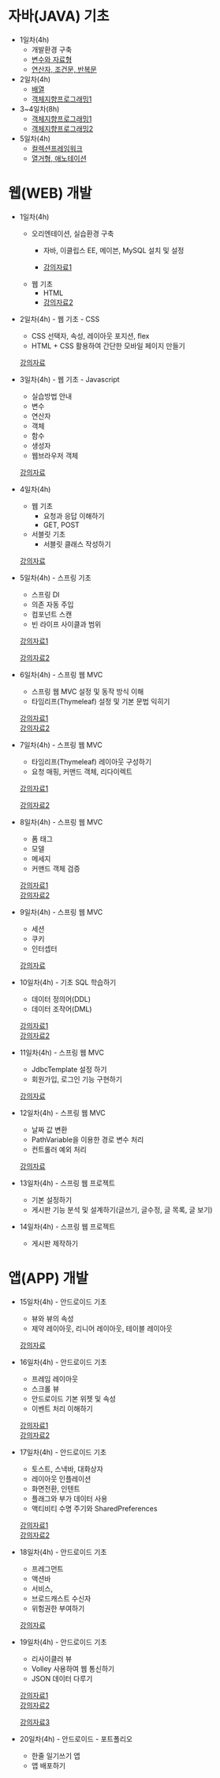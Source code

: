 # 자바(JAVA) 기초
* 1일차(4h)
	- 개발환경 구축
	- [변수와 자료형](https://github.com/yonggyo1125/curriculum300H/tree/main/1.JAVA(84%EC%8B%9C%EA%B0%84)/1%EC%9D%BC%EC%B0%A8(3h)%20-%20%EC%8B%A4%EC%8A%B5%ED%99%98%EA%B2%BD%20%EA%B5%AC%EC%B6%95%2C%EB%B3%80%EC%88%98%EC%99%80%20%EC%9E%90%EB%A3%8C%ED%98%95)
	- [연산자, 조건문, 반복문](https://github.com/yonggyo1125/curriculum300H/tree/main/1.JAVA(84%EC%8B%9C%EA%B0%84)/2~3%EC%9D%BC%EC%B0%A8(6h)%20-%20%EC%97%B0%EC%82%B0%EC%9E%90%2C%20%EC%A1%B0%EA%B1%B4%EB%AC%B8%2C%20%EB%B0%98%EB%B3%B5%EB%AC%B8)
* 2일차(4h)
	- [배열](https://github.com/yonggyo1125/curriculum300H/tree/main/1.JAVA(84%EC%8B%9C%EA%B0%84)/4%EC%9D%BC%EC%B0%A8(3h)%20-%20%EB%B0%B0%EC%97%B4)
	- [객체지향프로그래밍1](https://github.com/yonggyo1125/curriculum300H/tree/main/1.JAVA(84%EC%8B%9C%EA%B0%84)/5~7%EC%9D%BC%EC%B0%A8(9h)%20-%20%EA%B0%9D%EC%B2%B4%EC%A7%80%ED%96%A5%20%ED%94%84%EB%A1%9C%EA%B7%B8%EB%9E%98%EB%B0%8D1)
* 3~4일차(8h)
 	- [객체지향프로그래밍1](https://github.com/yonggyo1125/curriculum300H/tree/main/1.JAVA(84%EC%8B%9C%EA%B0%84)/5~7%EC%9D%BC%EC%B0%A8(9h)%20-%20%EA%B0%9D%EC%B2%B4%EC%A7%80%ED%96%A5%20%ED%94%84%EB%A1%9C%EA%B7%B8%EB%9E%98%EB%B0%8D1)
 	- <a href="https://github.com/yonggyo1125/curriculum300H/tree/main/1.JAVA(84%EC%8B%9C%EA%B0%84)/8~10%EC%9D%BC%EC%B0%A8(9h%20-%20%EA%B0%9D%EC%B2%B4%EC%A7%80%ED%96%A5%20%ED%94%84%EB%A1%9C%EA%B7%B8%EB%9E%98%EB%B0%8D2">객체지향프로그래밍2</a>
* 5일차(4h)
	- <a href="https://github.com/yonggyo1125/curriculum300H/tree/main/1.JAVA(84%EC%8B%9C%EA%B0%84)/13~14%EC%9D%BC%EC%B0%A8(6h)%20-%20%EC%BB%AC%EB%A0%89%EC%85%98%20%ED%94%84%EB%A0%88%EC%9E%84%EC%9B%8C%ED%81%AC">컬렉션프레임워크</a>
	- [열거형, 애노테이션](https://github.com/yonggyo1125/curriculum300H/tree/main/1.JAVA(84%EC%8B%9C%EA%B0%84)/16%EC%9D%BC%EC%B0%A8(3h)%20-%20%EC%97%B4%EA%B1%B0%ED%98%95%2C%20%EC%95%A0%EB%84%88%ED%85%8C%EC%9D%B4%EC%85%98)

# 웹(WEB) 개발
* 1일차(4h) 
	- 오리엔테이션, 실습환경 구축
		- 자바, 이클립스 EE, 메이븐, MySQL 설치 및 설정
		
		- <a href='https://github.com/yonggyo1125/curriculum300H/tree/main/6.Spring%20%26%20Spring%20Boot(75%EC%8B%9C%EA%B0%84)/1%EC%9D%BC%EC%B0%A8(3h)%20-%20%EA%B0%9C%EB%B0%9C%ED%99%98%EA%B2%BD%20%EA%B5%AC%EC%B6%95%2C%20%EB%A9%94%EC%9D%B4%EB%B8%90%2C%20%EC%8A%A4%ED%94%84%EB%A7%81%20DI'>강의자료1</a><br>
	- 웹 기초 
		- HTML
		- <a href='https://github.com/yonggyo1125/curriculum300H/tree/main/2.%EC%9B%B9%ED%91%9C%EC%A4%80(48%EC%8B%9C%EA%B0%84)/1%EC%9D%BC%EC%B0%A8(3h)%20-%20HTML'>강의자료2</a>
	
* 2일차(4h) - 웹 기초 - CSS
	- CSS 선택자, 속성, 레이아웃 포지션, flex
	- HTML + CSS 활용하여 간단한 모바일 페이지 만들기
	
	<a href='https://github.com/yonggyo1125/curriculum300H/tree/main/2.%EC%9B%B9%ED%91%9C%EC%A4%80(48%EC%8B%9C%EA%B0%84)/2~3%EC%9D%BC%EC%B0%A8(6h)%20-%20CSS'>강의자료</a>
	
* 3일차(4h) - 웹 기초 - Javascript
	- 실습방법 안내
	- 변수
	- 연산자
	- 객체
	- 함수
	- 생성자
	- 웹브라우저 객체
	
	<a href='https://github.com/yonggyo1125/curriculum300H/tree/main/2.%EC%9B%B9%ED%91%9C%EC%A4%80(48%EC%8B%9C%EA%B0%84)'>강의자료</a>	
	
* 4일차(4h)
	- 웹 기초 
		- 요청과 응답 이해하기
		- GET, POST
	- 서블릿 기초
		- 서블릿 클래스 작성하기
	
	<a href='https://github.com/yonggyo1125/curriculum300H/tree/main/4.Servlet%20%26%20JSP1(21%EC%8B%9C%EA%B0%84)/1%EC%9D%BC%EC%B0%A8(3h)%20-%20%EA%B0%9C%EB%B0%9C%ED%99%98%EA%B2%BD%20%EA%B5%AC%EC%B6%95%2C%20%EC%9B%B9%20%EA%B8%B0%EC%B4%88%2C%20%EC%84%9C%EB%B8%94%EB%A6%BF(Servlet)'>강의자료</a>
	
* 5일차(4h)  - 스프링 기초
	- 스프링 DI 
	- 의존 자동 주입
	- 컴포넌트 스캔
	- 빈 라이프 사이클과 범위
	
	<a href='https://github.com/yonggyo1125/curriculum300H/tree/main/6.Spring%20%26%20Spring%20Boot(75%EC%8B%9C%EA%B0%84)/1%EC%9D%BC%EC%B0%A8(3h)%20-%20%EA%B0%9C%EB%B0%9C%ED%99%98%EA%B2%BD%20%EA%B5%AC%EC%B6%95%2C%20%EB%A9%94%EC%9D%B4%EB%B8%90%2C%20%EC%8A%A4%ED%94%84%EB%A7%81%20DI'>강의자료1</a><br>
	
	<a href='https://github.com/yonggyo1125/curriculum300H/tree/main/6.Spring%20%26%20Spring%20Boot(75%EC%8B%9C%EA%B0%84)/2%EC%9D%BC%EC%B0%A8(3h)%20-%20%EC%8A%A4%ED%94%84%EB%A7%81%20DI%2C%20%EC%9D%98%EC%A1%B4%20%EC%9E%90%EB%8F%99%EC%A3%BC%EC%9E%85%2C%20%EC%BB%B4%ED%8F%AC%EB%84%8C%ED%8A%B8%20%EC%8A%A4%EC%BA%94%2C%20%EB%B9%88%20%EB%9D%BC%EC%9D%B4%ED%94%84%20%EC%82%AC%EC%9D%B4%ED%81%B4'>강의자료2</a>
	
* 6일차(4h) - 스프링 웹 MVC
	- 스프링 웹 MVC 설정 및 동작 방식 이해
	- 타임리프(Thymeleaf) 설정 및 기본 문법 익히기
	
	<a href='https://github.com/yonggyo1125/curriculum300H/tree/main/6.Spring%20%26%20Spring%20Boot(75%EC%8B%9C%EA%B0%84)/5%EC%9D%BC%EC%B0%A8(3h)%20-%20%EC%8A%A4%ED%94%84%EB%A7%81%20MVC(%EC%84%A4%EC%A0%95%2C%20%ED%94%84%EB%A0%88%EC%9E%84%EC%9B%8C%ED%81%AC%20%EB%8F%99%EC%9E%91%EB%B0%A9%EC%8B%9D)'>강의자료1</a><br>
	<a href='https://github.com/yonggyo1125/curriculum300H/tree/main/6.Spring%20%26%20Spring%20Boot(75%EC%8B%9C%EA%B0%84)/15~16%EC%9D%BC%EC%B0%A8(6h)%20-%20%ED%83%80%EC%9E%84%EB%A6%AC%ED%94%84(Thymeleaf)'>강의자료2</a>
	
* 7일차(4h) - 스프링 웹 MVC
	- 타임리프(Thymeleaf) 레이아웃 구성하기
	- 요청 매핑, 커맨드 객체,  리다이렉트
	
	<a href='https://github.com/yonggyo1125/curriculum300H/tree/main/6.Spring%20%26%20Spring%20Boot(75%EC%8B%9C%EA%B0%84)/15~16%EC%9D%BC%EC%B0%A8(6h)%20-%20%ED%83%80%EC%9E%84%EB%A6%AC%ED%94%84(Thymeleaf)'>강의자료1</a><br>
	
	<a href='https://github.com/yonggyo1125/curriculum300H/tree/main/6.Spring%20%26%20Spring%20Boot(75%EC%8B%9C%EA%B0%84)/6%EC%9D%BC%EC%B0%A8(3h)%20-%20%EC%8A%A4%ED%94%84%EB%A7%81%20MVC(%EC%9A%94%EC%B2%AD%EB%A7%A4%ED%95%91%2C%20%EC%BB%A4%EB%A7%A8%EB%93%9C%20%EA%B0%9D%EC%B2%B4%2C%20%ED%8F%BC%20%ED%83%9C%EA%B7%B8%2C%20%EB%AA%A8%EB%8D%B8)'>강의자료2</a>
	
	
* 8일차(4h)  - 스프링 웹 MVC
	- 폼 태그
	- 모델
	- 메세지
	- 커맨드 객체 검증
	
	<a href='https://github.com/yonggyo1125/curriculum300H/tree/main/6.Spring%20%26%20Spring%20Boot(75%EC%8B%9C%EA%B0%84)/6%EC%9D%BC%EC%B0%A8(3h)%20-%20%EC%8A%A4%ED%94%84%EB%A7%81%20MVC(%EC%9A%94%EC%B2%AD%EB%A7%A4%ED%95%91%2C%20%EC%BB%A4%EB%A7%A8%EB%93%9C%20%EA%B0%9D%EC%B2%B4%2C%20%ED%8F%BC%20%ED%83%9C%EA%B7%B8%2C%20%EB%AA%A8%EB%8D%B8)'>강의자료1</a><br>
	<a href='https://github.com/yonggyo1125/curriculum300H/tree/main/6.Spring%20%26%20Spring%20Boot(75%EC%8B%9C%EA%B0%84)/7%EC%9D%BC%EC%B0%A8(3h)%20-%20%EC%8A%A4%ED%94%84%EB%A7%81%20MVC(%EB%A9%94%EC%84%B8%EC%A7%80%2C%20%EC%BB%A4%EB%A7%A8%EB%93%9C%20%EA%B0%9D%EC%B2%B4%20%EA%B2%80%EC%A6%9D)'>강의자료2</a>
	
* 9일차(4h) - 스프링 웹 MVC
	- 세션
	- 쿠키
	- 인터셉터
	
	<a href='https://github.com/yonggyo1125/curriculum300H/tree/main/6.Spring%20%26%20Spring%20Boot(75%EC%8B%9C%EA%B0%84)/8%EC%9D%BC%EC%B0%A8(3h)%20-%20%EC%8A%A4%ED%94%84%EB%A7%81%20MVC(%EC%84%B8%EC%85%98%2C%20%EC%9D%B8%ED%84%B0%EC%85%89%ED%84%B0%2C%20%EC%BF%A0%ED%82%A4)'>강의자료</a>
	
* 10일차(4h) - 기초 SQL 학습하기
	- 데이터 정의어(DDL)
	- 데이터 조작어(DML)
	
	<a href='https://github.com/yonggyo1125/curriculum300H/tree/main/3.%EB%8D%B0%EC%9D%B4%ED%84%B0%EB%B2%A0%EC%9D%B4%EC%8A%A4(12%EC%8B%9C%EA%B0%84)/1%EC%9D%BC%EC%B0%A8(3h)%20-%20SQL%20%EC%8B%A4%EC%8A%B5%ED%99%98%EA%B2%BD%20%EA%B5%AC%EC%84%B1%2C%20%EB%8D%B0%EC%9D%B4%ED%84%B0%20%EC%A0%95%EC%9D%98%EC%96%B4(DDL)%2C%20%EB%8D%B0%EC%9D%B4%ED%84%B0%20%EC%A1%B0%EC%9E%91%EC%96%B4(DML)'>강의자료1</a><br>
	<a href='https://github.com/yonggyo1125/curriculum300H/tree/main/3.%EB%8D%B0%EC%9D%B4%ED%84%B0%EB%B2%A0%EC%9D%B4%EC%8A%A4(12%EC%8B%9C%EA%B0%84)/2%EC%9D%BC%EC%B0%A8(3h)%20-%20%EB%8D%B0%EC%9D%B4%ED%84%B0%20%EC%A1%B0%EC%9E%91%EC%96%B4(DML)'>강의자료2</a>
	
* 11일차(4h) - 스프링 웹 MVC
	- JdbcTemplate 설정 하기
	- 회원가입, 로그인 기능 구현하기
	
	<a href='https://github.com/yonggyo1125/curriculum300H/tree/main/6.Spring%20%26%20Spring%20Boot(75%EC%8B%9C%EA%B0%84)/4%EC%9D%BC%EC%B0%A8(3h)%20-%20JdbcTemplate%2C%20%ED%8A%B8%EB%9E%9C%EC%9E%AD%EC%85%98%2C%20JPA%20%EC%97%B0%EB%8F%99%ED%95%98%EA%B8%B0'>강의자료</a>
	
* 12일차(4h) - 스프링 웹 MVC
	- 날짜 값 변환
	- PathVariable을 이용한 경로 변수 처리
	- 컨트롤러 예외 처리
	
	<a href='https://github.com/yonggyo1125/curriculum300H/tree/main/6.Spring%20%26%20Spring%20Boot(75%EC%8B%9C%EA%B0%84)/9%EC%9D%BC%EC%B0%A8(3h)%20-%20%EC%8A%A4%ED%94%84%EB%A7%81%20MVC(%EB%82%A0%EC%A7%9C%20%EA%B0%92%20%EB%B3%80%ED%99%98%2C%20%40PathVariable%2C%20%EC%BB%A8%ED%8A%B8%EB%A1%A4%EB%9F%AC%20%EC%98%88%EC%99%B8%20%EC%B2%98%EB%A6%AC)'>강의자료</a>
	
* 13일차(4h) - 스프링 웹 프로젝트
	- 기본 설정하기
	- 게시판 기능 분석 및 설계하기(글쓰기, 글수정, 글 목록, 글 보기)
	
* 14일차(4h) - 스프링 웹 프로젝트
	- 게시판 제작하기
	
# 앱(APP) 개발
* 15일차(4h) - 안드로이드 기초
	- 뷰와 뷰의 속성
	- 제약 레이아웃, 리니어 레이아웃, 테이블 레이아웃
	
	<a href='https://github.com/yonggyo1125/curriculum300H/tree/main/7.Android(60%EC%8B%9C%EA%B0%84)/1~2%EC%9D%BC%EC%B0%A8(6h)%20-%20%EA%B0%9C%EB%B0%9C%ED%99%98%EA%B2%BD%20%EC%84%A4%EC%A0%95%2C%20%EB%B7%B0%2C%20%EB%A0%88%EC%9D%B4%EC%95%84%EC%9B%83'>강의자료</a>
		
* 16일차(4h) - 안드로이드 기초
	- 프레임 레이아웃
	- 스크롤 뷰
	- 안드로이드 기본 위젯 및 속성
	- 이벤트 처리 이해하기
	
	<a href='https://github.com/yonggyo1125/curriculum300H/tree/main/7.Android(60%EC%8B%9C%EA%B0%84)/1~2%EC%9D%BC%EC%B0%A8(6h)%20-%20%EA%B0%9C%EB%B0%9C%ED%99%98%EA%B2%BD%20%EC%84%A4%EC%A0%95%2C%20%EB%B7%B0%2C%20%EB%A0%88%EC%9D%B4%EC%95%84%EC%9B%83'>강의자료1</a><br>
	<a href='https://github.com/yonggyo1125/curriculum300H/tree/main/7.Android(60%EC%8B%9C%EA%B0%84)/3%EC%9D%BC%EC%B0%A8(3h)%20-%20%EA%B8%B0%EB%B3%B8%20%EC%9C%84%EC%A0%AF%2C%EB%93%9C%EB%A1%9C%EC%96%B4%EB%B8%94%2C%20%EC%9D%B4%EB%B2%A4%ED%8A%B8%20%EC%B2%98%EB%A6%AC%2C%20%ED%86%A0%EC%8A%A4%ED%8A%B8%2C%20%EC%8A%A4%EB%82%B5%EB%B0%94%2C%20%EB%8C%80%ED%99%94%EC%83%81%EC%9E%90%2C%20%ED%94%84%EB%A1%9C%EA%B7%B8%EB%A0%88%EC%8A%A4%EB%B0%94'>강의자료2</a>
	
* 17일차(4h) - 안드로이드 기초
	- 토스트, 스낵바, 대화상자
	- 레이아웃 인플레이션
	- 화면전환, 인텐트
	- 플래그와 부가 데이터 사용
	- 액티비티 수명 주기와 SharedPreferences
	
	<a href='https://github.com/yonggyo1125/curriculum300H/tree/main/7.Android(60%EC%8B%9C%EA%B0%84)/3%EC%9D%BC%EC%B0%A8(3h)%20-%20%EA%B8%B0%EB%B3%B8%20%EC%9C%84%EC%A0%AF%2C%EB%93%9C%EB%A1%9C%EC%96%B4%EB%B8%94%2C%20%EC%9D%B4%EB%B2%A4%ED%8A%B8%20%EC%B2%98%EB%A6%AC%2C%20%ED%86%A0%EC%8A%A4%ED%8A%B8%2C%20%EC%8A%A4%EB%82%B5%EB%B0%94%2C%20%EB%8C%80%ED%99%94%EC%83%81%EC%9E%90%2C%20%ED%94%84%EB%A1%9C%EA%B7%B8%EB%A0%88%EC%8A%A4%EB%B0%94'>강의자료1</a><br>
	<a href='https://github.com/yonggyo1125/curriculum300H/tree/main/7.Android(60%EC%8B%9C%EA%B0%84)/4~5%EC%9D%BC%EC%B0%A8(6h)%20-%20%EB%A0%88%EC%9D%B4%EC%95%84%EC%9B%83%20%EC%9D%B8%ED%94%8C%EB%A0%88%EC%9D%B4%EC%85%98%2C%20%ED%99%94%EB%A9%B4%EC%A0%84%ED%99%98%20%EB%93%B1'>강의자료2</a>
		
* 18일차(4h) - 안드로이드 기초
	- 프레그먼트
	- 액션바
	- 서비스,
	- 브로드캐스트 수신자
	- 위험권한 부여하기
	
	<a href='https://github.com/yonggyo1125/curriculum300H/tree/main/7.Android(60%EC%8B%9C%EA%B0%84)/6~7%EC%9D%BC%EC%B0%A8(6h)%20-%20%ED%94%84%EB%9E%98%EA%B7%B8%EB%A8%BC%ED%8A%B8%2C%20%EC%95%A1%EC%85%98%EB%B0%94%2C%20%EB%B7%B0%ED%8E%98%EC%9D%B4%EC%A0%80%20%EB%93%B1'>강의자료</a>
	
		
* 19일차(4h)	- 안드로이드 기초
	- 리사이클러 뷰
	- Volley 사용하여 웹 통신하기
	- JSON 데이터 다루기	
	
	<a href='https://github.com/yonggyo1125/curriculum300H/tree/main/7.Android(60%EC%8B%9C%EA%B0%84)/8~9%EC%9D%BC%EC%B0%A8(6h)%20-%20%EC%83%88%EB%A1%9C%EC%9A%B4%20%EB%B7%B0%2C%20%EB%A0%88%EC%9D%B4%EC%95%84%EC%9B%83%20%EB%A7%8C%EB%93%A4%EA%B8%B0%2C%20%EC%B9%B4%EB%93%9C%20%EB%B7%B0%2C%20%EB%A6%AC%EC%8B%B8%EC%9D%B4%ED%81%B4%EB%9F%AC%20%EB%B7%B0%20%EB%93%B1/2.%20%EC%B9%B4%EB%93%9C%20%EB%B7%B0%2C%20%EB%A6%AC%EC%8B%B8%EC%9D%B4%ED%81%B4%EB%9F%AC%20%EB%B7%B0'>강의자료1</a><br>
	<a href='https://github.com/yonggyo1125/curriculum300H/tree/main/7.Android(60%EC%8B%9C%EA%B0%84)/10~11%EC%9D%BC%EC%B0%A8(6h)%20-%20%EC%8A%A4%EB%A0%88%EB%93%9C%EC%99%80%20%ED%95%B8%EB%93%A4%EB%9F%AC%2C%20HTTP%20%EC%86%8C%EC%BC%93%EC%9C%BC%EB%A1%9C%20%EC%9B%B9%20%ED%86%B5%EC%8B%A0%ED%95%98%EA%B8%B0%20%EB%93%B1/3.%20Volley%20%EC%82%AC%EC%9A%A9%ED%95%98%EA%B8%B0'>강의자료2</a><br>
	
	<a href='https://github.com/yonggyo1125/curriculum300H/tree/main/7.Android(60%EC%8B%9C%EA%B0%84)/10~11%EC%9D%BC%EC%B0%A8(6h)%20-%20%EC%8A%A4%EB%A0%88%EB%93%9C%EC%99%80%20%ED%95%B8%EB%93%A4%EB%9F%AC%2C%20HTTP%20%EC%86%8C%EC%BC%93%EC%9C%BC%EB%A1%9C%20%EC%9B%B9%20%ED%86%B5%EC%8B%A0%ED%95%98%EA%B8%B0%20%EB%93%B1/4.%20JSON%20%EB%8D%B0%EC%9D%B4%ED%84%B0%20%EB%8B%A4%EB%A3%A8%EA%B8%B0'>강의자료3</a>
	
* 20일차(4h) - 안드로이드 - 포트폴리오
	- 한줄 일기쓰기 앱
	- 앱 배포하기
